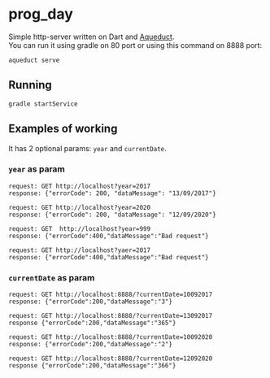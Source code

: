 # prog_day
Simple http-server written on Dart and [Aqueduct](https://aqueduct.io/).  
You can run it using gradle on 80 port or using this command on 8888 port:
```
aqueduct serve
```

## Running
    gradle startService

## Examples of working
It has 2 optional params: `year` and `currentDate`.
### `year` as param
    request: GET http://localhost?year=2017
    response: {"errorCode": 200, "dataMessage": "13/09/2017"}
    
    request: GET http://localhost?year=2020
    response: {"errorCode": 200, "dataMessage": "12/09/2020"}
    
    request: GET  http://localhost?year=999
    response: {"errorCode":400,"dataMessage":"Bad request"}

    request: GET http://localhost?yaer=2017
    response: {"errorCode":400,"dataMessage":"Bad request"}
### `currentDate` as param
    request: GET http://localhost:8888/?currentDate=10092017
    response: {"errorCode":200,"dataMessage":"3"}

    request: GET http://localhost:8888/?currentDate=13092017
    response {"errorCode":200,"dataMessage":"365"}

    request: GET http://localhost:8888/?currentDate=10092020
    response: {"errorCode":200,"dataMessage":"2"}

    request: GET http://localhost:8888/?currentDate=12092020
    response {"errorCode":200,"dataMessage":"366"}